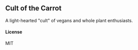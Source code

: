 ## Cult of the Carrot

A light-hearted "cult" of vegans and whole plant enthusiasts. 

#### License

MIT